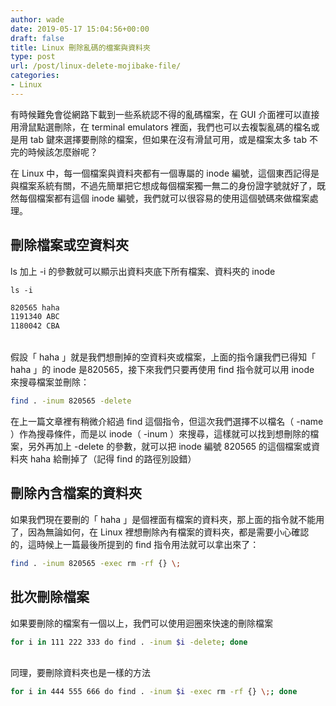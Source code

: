 ```yaml
---
author: wade
date: 2019-05-17 15:04:56+00:00
draft: false
title: Linux 刪除亂碼的檔案與資料夾
type: post
url: /post/linux-delete-mojibake-file/
categories:
- Linux
---
```


有時候難免會從網路下載到一些系統認不得的亂碼檔案，在 GUI 介面裡可以直接用滑鼠點選刪除，在 terminal emulators 裡面，我們也可以去複製亂碼的檔名或是用 tab 鍵來選擇要刪除的檔案，但如果在沒有滑鼠可用，或是檔案太多 tab 不完的時候該怎麼辦呢？

在 Linux 中，每一個檔案與資料夾都有一個專屬的 inode 編號，這個東西記得是與檔案系統有關，不過先簡單把它想成每個檔案獨一無二的身份證字號就好了，既然每個檔案都有這個 inode 編號，我們就可以很容易的使用這個號碼來做檔案處理。


## 刪除檔案或空資料夾

ls 加上 <span class="hl-blue">-i</span> 的參數就可以顯示出資料夾底下所有檔案、資料夾的 inode
    
```basj
ls -i
```
    
```bash
820565 haha
1191340 ABC
1180042 CBA
```

\
假設「 haha 」就是我們想刪掉的空資料夾或檔案，上面的指令讓我們已得知「 haha 」的 inode 是820565，接下來我們只要再使用 find 指令就可以用 inode 來搜尋檔案並刪除：

```bash
find . -inum 820565 -delete
```

在上一篇文章裡有稍微介紹過 find 這個指令，但這次我們選擇不以檔名（ -name ）作為搜尋條件，而是以 inode（ -inum ）來搜尋，這樣就可以找到想刪除的檔案，另外再加上 -delete 的參數，就可以把 inode 編號 820565 的這個檔案或資料夾 haha 給刪掉了（記得 find 的路徑別設錯）


## 刪除內含檔案的資料夾

如果我們現在要刪的「 haha 」是個裡面有檔案的資料夾，那上面的指令就不能用了，因為無論如何，在 Linux 裡想刪除內有檔案的資料夾，都是需要小心確認的，這時候上一篇最後所提到的 find 指令用法就可以拿出來了：

```bash
find . -inum 820565 -exec rm -rf {} \;
```


## 批次刪除檔案

如果要刪除的檔案有一個以上，我們可以使用迴圈來快速的刪除檔案

```bash
for i in 111 222 333 do find . -inum $i -delete; done
```

\
同理，要刪除資料夾也是一樣的方法

```bash
for i in 444 555 666 do find . -inum $i -exec rm -rf {} \;; done
```
